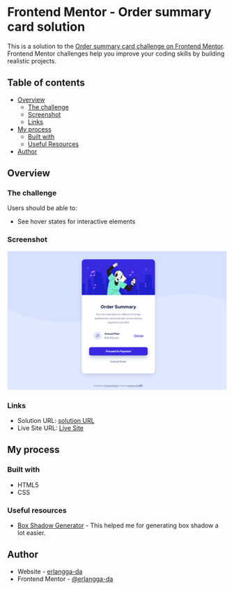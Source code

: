 # Frontend Mentor - Order summary card solution

This is a solution to the [Order summary card challenge on Frontend Mentor](https://www.frontendmentor.io/challenges/order-summary-component-QlPmajDUj). Frontend Mentor challenges help you improve your coding skills by building realistic projects. 

## Table of contents

- [Overview](#overview)
  - [The challenge](#the-challenge)
  - [Screenshot](#screenshot)
  - [Links](#links)
- [My process](#my-process)
  - [Built with](#built-with)
  - [Useful Resources](#useful-resources)
- [Author](#author)

## Overview

### The challenge

Users should be able to:

- See hover states for interactive elements

### Screenshot

![](./design/screenshot.png)

### Links

- Solution URL: [solution URL](https://your-solution-url.com)
- Live Site URL: [Live Site](https://erlangga-da.github.io/Order-summary-component-challenge-hub/)

## My process

### Built with

- HTML5
- CSS

### Useful resources

- [Box Shadow Generator](https://cssgenerator.org/box-shadow-css-generator.html) - This helped me for generating box shadow a lot easier.

## Author

- Website - [erlangga-da](https://erlangga-da.github.io/cv-erlangga/)
- Frontend Mentor - [@erlangga-da](https://www.frontendmentor.io/profile/erlangga-da)
